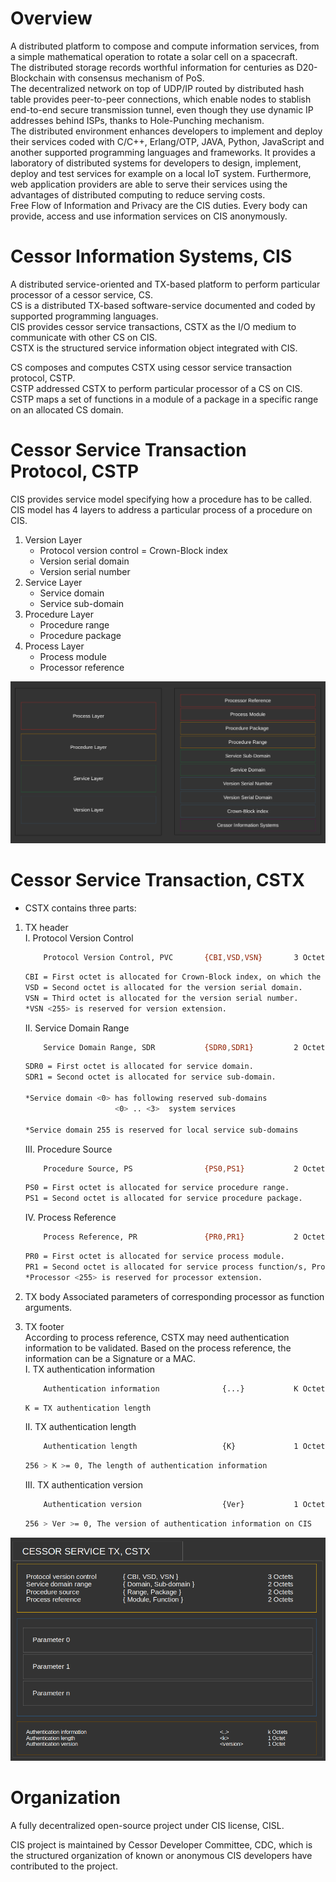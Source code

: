 # Overview

A distributed platform to compose and compute information services, from a simple mathematical operation to rotate a solar cell on a spacecraft.<br/>
The distributed storage records worthful information for centuries as D20-Blockchain with consensus mechanism of PoS.<br/>
The decentralized network on top of UDP/IP routed by distributed hash table provides peer-to-peer connections, which enable nodes to stablish end-to-end secure transmission tunnel, even though they use dynamic IP addresses behind ISPs, thanks to Hole-Punching mechanism.<br/>
The distributed environment enhances developers to implement and deploy their services coded with C/C++, Erlang/OTP, JAVA, Python, JavaScript and another supported programming languages and frameworks. It provides a laboratory of distributed systems for developers to design, implement, deploy and test services for example on a local IoT system. Furthermore, web application providers are able to serve their services using the advantages of distributed computing to reduce serving costs.<br/>
Free Flow of Information and Privacy are the CIS duties. Every body can provide, access and use information services on CIS anonymously.<br/>



# Cessor Information Systems, CIS

A distributed service-oriented and TX-based platform to perform particular processor of a cessor service, CS.<br />
CS is a distributed TX-based software-service documented and coded by supported programming languages.<br />
CIS provides cessor service transactions, CSTX as the I/O medium to communicate with other CS on CIS.<br />
CSTX is the structured service information object integrated with CIS.<br />

CS composes and computes CSTX using cessor service transaction protocol, CSTP.<br />
CSTP addressed CSTX to perform particular processor of a CS on CIS.<br />
CSTP maps a set of functions in a module of a package in a specific range on an allocated CS domain.<br />

# Cessor Service Transaction Protocol, CSTP

CIS provides service model specifying how a procedure has to be called.
CIS model has 4 layers to address a particular process of a procedure on CIS.

1. Version Layer<br />
	- Protocol version control = Crown-Block index
	- Version serial domain
	- Version serial number
2. Service Layer
	- Service domain
	- Service sub-domain
3. Procedure Layer
	- Procedure range
	- Procedure package
4. Process Layer
	- Process module
	- Processor reference

![alt text][ref_cstp_layers]

# Cessor Service Transaction, CSTX
- CSTX contains three parts:

1. TX header<br/>
	I. Protocol Version Control
    ```sh
        Protocol Version Control, PVC       {CBI,VSD,VSN}       3 Octets
    ```
    ```sh
    CBI = First octet is allocated for Crown-Block index, on which the protocol is issued.
    VSD = Second octet is allocated for the version serial domain.
    VSN = Third octet is allocated for the version serial number.
    *VSN <255> is reserved for version extension.
    ```

	II. Service Domain Range

    ```sh
        Service Domain Range, SDR           {SDR0,SDR1}         2 Octets
    ```
    ```sh
    SDR0 = First octet is allocated for service domain.
    SDR1 = Second octet is allocated for service sub-domain.

    *Service domain <0> has following reserved sub-domains
                        <0> .. <3>	system services

    *Service domain 255 is reserved for local service sub-domains
    ```

	III. Procedure Source
    ```sh
        Procedure Source, PS                {PS0,PS1}           2 Octets
    ```
    ```sh
    PS0 = First octet is allocated for service procedure range.
	PS1 = Second octet is allocated for service procedure package.
    ```

	IV. Process Reference

    ```sh
        Process Reference, PR               {PR0,PR1}           2 Octets
    ```
    ```sh
    PR0 = First octet is allocated for service process module.
    PR1 = Second octet is allocated for service process function/s, Processor.
    *Processor <255> is reserved for processor extension.
    ```


2. TX body
	Associated parameters of corresponding processor as function arguments.
	
3. TX footer<br/>
	According to process reference, CSTX may need authentication information to be validated.
	Based on the process reference, the information can be a Signature or a MAC.<br/>
    I. TX authentication information
    ```sh
        Authentication information              {...}           K Octets
    ```
    ```sh
    K = TX authentication length
    ```
    II. TX authentication length
    ```sh
        Authentication length                   {K}             1 Octet
    ```
    ```sh
    256 > K >= 0, The length of authentication information
    ```
    III. TX authentication version
    ```sh
        Authentication version                  {Ver}           1 Octet
    ```
    ```sh
    256 > Ver >= 0, The version of authentication information on CIS
    ```

![alt text][ref_cstx]
# Organization

A fully decentralized open-source project under CIS license, CISL.<br/>

CIS project is maintained by Cessor Developer Committee, CDC, which is the structured organization of known or anonymous CIS developers have contributed to the project.





[ref_cstp_layers]: <https://github.com/cessor-org/CIS/blob/main/docs/CSTP/CSTP-layers.png>
[ref_cstx]: <https://github.com/cessor-org/CIS/blob/main/docs/CSTP/CSTX.png>